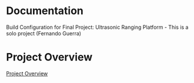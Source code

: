# Documentation
Build Configuration for Final Project: Ultrasonic Ranging Platform - This is a solo project (Fernando Guerra)
# Project Overview
[Project Overview](https://github.com/cu-ecen-aeld/final-project-GGnando/wiki/Project-Overview)
